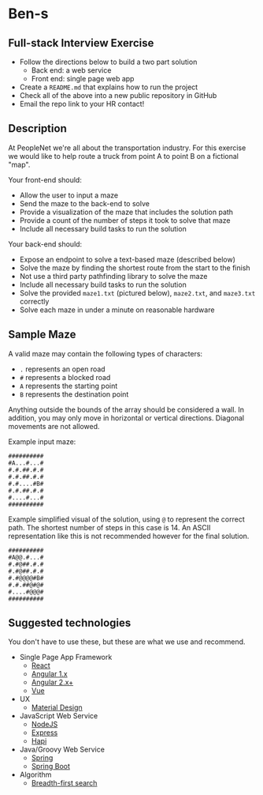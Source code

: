 # Ben-s
Full-stack Interview Exercise
---
* Follow the directions below to build a two part solution
  * Back end: a web service
  * Front end: single page web app
* Create a `README.md` that explains how to run the project
* Check all of the above into a new public repository in GitHub
* Email the repo link to your HR contact!

Description
---
At PeopleNet we're all about the transportation industry. For this exercise
we would like to help route a truck from point A to point B on a fictional
"map".

Your front-end should:
* Allow the user to input a maze
* Send the maze to the back-end to solve
* Provide a visualization of the maze that includes the solution path
* Provide a count of the number of steps it took to solve that maze
* Include all necessary build tasks to run the solution

Your back-end should:
* Expose an endpoint to solve a text-based maze (described below)
* Solve the maze by finding the shortest route from the start to the finish
* Not use a third party pathfinding library to solve the maze
* Include all necessary build tasks to run the solution
* Solve the provided `maze1.txt` (pictured below), `maze2.txt`, and `maze3.txt` 
correctly
* Solve each maze in under a minute on reasonable hardware

Sample Maze
---

A valid maze may contain the following types of characters:
* `.` represents an open road
* `#` represents a blocked road
* `A` represents the starting point
* `B` represents the destination point

Anything outside the bounds of the array should be considered a wall. In addition, 
you may only move in horizontal or vertical directions. Diagonal movements are 
not allowed.

Example input maze:
```
##########
#A...#...#
#.#.##.#.#
#.#.##.#.#
#.#....#B#
#.#.##.#.#
#....#...#
##########
```

Example simplified visual of the solution, using `@` to represent the correct path.
The shortest number of steps in this case is 14. An ASCII representation like this 
is not recommended however for the final solution.
```
##########
#A@@.#...#
#.#@##.#.#
#.#@##.#.#
#.#@@@@#B#
#.#.##@#@#
#....#@@@#
##########
```

Suggested technologies
---
You don't have to use these, but these are what we use and recommend.
* Single Page App Framework
  * [React](https://reactjs.org)
  * [Angular 1.x](https://angularjs.org)
  * [Angular 2.x+](https://angular.io)
  * [Vue](https://vuejs.org)
* UX
  * [Material Design](http://www.material-ui.com)
* JavaScript Web Service
  * [NodeJS](https://nodejs.org)
  * [Express](https://expressjs.com)
  * [Hapi](https://hapijs.com)
* Java/Groovy Web Service
  * [Spring](https://spring.io)
  * [Spring Boot](https://projects.spring.io/spring-boot)
* Algorithm
  * [Breadth-first search](https://en.wikipedia.org/wiki/Breadth-first_search)
